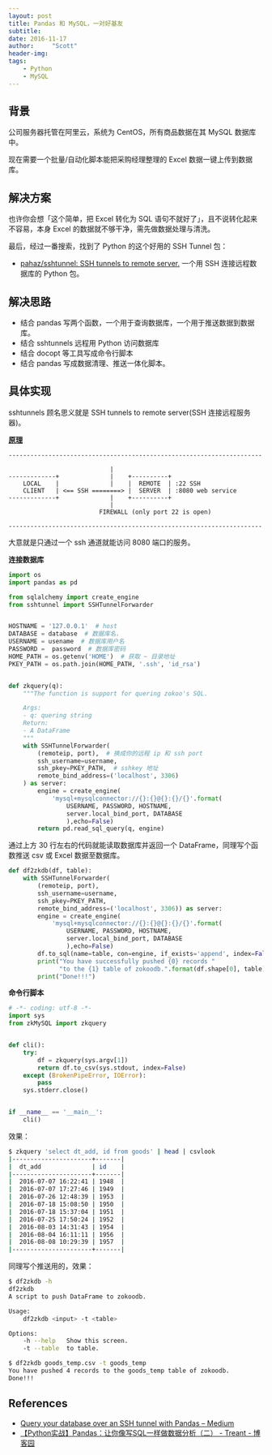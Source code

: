 ```yaml
---
layout: post
title: Pandas 和 MySQL，一对好基友
subtitle:   
date: 2016-11-17
author:     "Scott"
header-img: 
tags:
    - Python
    - MySQL
---
```



## 背景
公司服务器托管在阿里云，系统为 CentOS，所有商品数据在其 MySQL 数据库中。

现在需要一个批量/自动化脚本能把采购经理整理的 Excel 数据一键上传到数据库。

## 解决方案
也许你会想「这个简单，把 Excel 转化为 SQL 语句不就好了」，且不说转化起来不容易，本身 Excel 的数据就不够干净，需先做数据处理与清洗。

最后，经过一番搜索，找到了 Python 的这个好用的 SSH Tunnel 包：

* [pahaz/sshtunnel: SSH tunnels to remote server.](https://github.com/pahaz/sshtunnel) 一个用 SSH 连接远程数据库的 Python 包。

## 解决思路
* 结合 pandas 写两个函数，一个用于查询数据库，一个用于推送数据到数据库。
* 结合 sshtunnels 远程用 Python 访问数据库
* 结合 docopt 等工具写成命令行脚本
* 结合 pandas 写成数据清理、推送一体化脚本。

## 具体实现
sshtunnels 顾名思义就是  SSH tunnels to remote server(SSH 连接远程服务器)。

**[原理](https://github.com/pahaz/sshtunnel#usage-scenarios)**

```
----------------------------------------------------------------------

                            |
-------------+              |    +----------+
    LOCAL    |              |    |  REMOTE  | :22 SSH
    CLIENT   | <== SSH ========> |  SERVER  | :8080 web service
-------------+              |    +----------+
                            |
                         FIREWALL (only port 22 is open)

----------------------------------------------------------------------
```

大意就是只通过一个 ssh 通道就能访问 8080 端口的服务。

**连接数据库**

```python
import os
import pandas as pd

from sqlalchemy import create_engine
from sshtunnel import SSHTunnelForwarder


HOSTNAME = '127.0.0.1'  # host
DATABASE = database  # 数据库名，
USERNAME = usename  # 数据库用户名
PASSWORD =  password  # 数据库密码
HOME_PATH = os.getenv('HOME')  # 获取 ~ 目录地址
PKEY_PATH = os.path.join(HOME_PATH, '.ssh', 'id_rsa')


def zkquery(q):
    """The function is support for quering zokoo's SQL.

    Args:
    - q: quering string
    Return:
    - A DataFrame
    """
    with SSHTunnelForwarder(
        (remoteip, port),  # 换成你的远程 ip 和 ssh port
        ssh_username=username,
        ssh_pkey=PKEY_PATH,  # sshkey 地址
        remote_bind_address=('localhost', 3306)
    ) as server:
        engine = create_engine(
            'mysql+mysqlconnector://{}:{}@{}:{}/{}'.format(
                USERNAME, PASSWORD, HOSTNAME,
                server.local_bind_port, DATABASE
                ),echo=False)
        return pd.read_sql_query(q, engine)
```

通过上方 30 行左右的代码就能读取数据库并返回一个 DataFrame，同理写个函数推送 csv 或 Excel 数据至数据库。

```python
def df2zkdb(df, table):
    with SSHTunnelForwarder(
        (remoteip, port),
        ssh_username=username,
        ssh_pkey=PKEY_PATH,
        remote_bind_address=('localhost', 3306)) as server:
        engine = create_engine(
            'mysql+mysqlconnector://{}:{}@{}:{}/{}'.format(
                USERNAME, PASSWORD, HOSTNAME,
                server.local_bind_port, DATABASE
                ),echo=False)
        df.to_sql(name=table, con=engine, if_exists='append', index=False)
        print("You have successfully pushed {0} records "
              "to the {1} table of zokoodb.".format(df.shape[0], table))
        print("Done!!!")
```

**命令行脚本**

```python
# -*- coding: utf-8 -*-
import sys
from zkMySQL import zkquery


def cli():
    try:
        df = zkquery(sys.argv[1])
        return df.to_csv(sys.stdout, index=False)
    except (BrokenPipeError, IOError):
        pass
    sys.stderr.close()


if __name__ == '__main__':
    cli()

```

效果：

```bash
$ zkquery 'select dt_add, id from goods' | head | csvlook
|----------------------+-------|
|  dt_add              | id    |
|----------------------+-------|
|  2016-07-07 16:22:41 | 1948  |
|  2016-07-07 17:27:46 | 1949  |
|  2016-07-26 12:48:39 | 1953  |
|  2016-07-18 15:08:50 | 1950  |
|  2016-07-18 15:37:04 | 1951  |
|  2016-07-25 17:50:24 | 1952  |
|  2016-08-03 14:31:43 | 1954  |
|  2016-08-04 16:11:11 | 1956  |
|  2016-08-08 10:29:39 | 1957  |
|----------------------+-------|
```

同理写个推送用的，效果：

```bash
$ df2zkdb -h
df2zkdb
A script to push DataFrame to zokoodb.

Usage:
    df2zkdb <input> -t <table>

Options:
    -h --help   Show this screen.
    -t --table  to table.

$ df2zkdb goods_temp.csv -t goods_temp
You have pushed 4 records to the goods_temp table of zokoodb.
Done!!!
```

## References
* [Query your database over an SSH tunnel with Pandas – Medium](https://medium.com/@amirziai/query-your-database-over-an-ssh-tunnel-with-pandas-603ce49b35a1#.ootfbcclj)
* [【Python实战】Pandas：让你像写SQL一样做数据分析（二） - Treant - 博客园](http://www.cnblogs.com/en-heng/p/5686062.html)